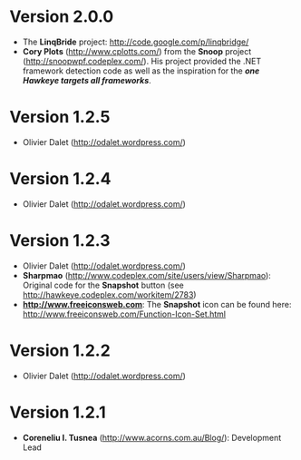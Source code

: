 Version 2.0.0
=============
* The **LinqBride** project: <http://code.google.com/p/linqbridge/>
* **Cory Plots** (<http://www.cplotts.com/>) from the **Snoop** project (<http://snoopwpf.codeplex.com/>). His project provided the .NET framework detection code as well as the inspiration for the ***one Hawkeye targets all frameworks***.

Version 1.2.5
=============
* Olivier Dalet (<http://odalet.wordpress.com/>)

Version 1.2.4
=============
* Olivier Dalet (<http://odalet.wordpress.com/>)

Version 1.2.3
=============
* Olivier Dalet (<http://odalet.wordpress.com/>)
* **Sharpmao** (<http://www.codeplex.com/site/users/view/Sharpmao>): Original code for the **Snapshot** button (see <http://hawkeye.codeplex.com/workitem/2783>)
* **<http://www.freeiconsweb.com>**: The **Snapshot** icon can be found here: <http://www.freeiconsweb.com/Function-Icon-Set.html>	

Version 1.2.2
=============
* Olivier Dalet (<http://odalet.wordpress.com/>)

Version 1.2.1
=============
* **Coreneliu I. Tusnea** (<http://www.acorns.com.au/Blog/>): Development Lead